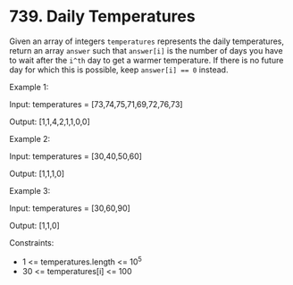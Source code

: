 # 739. Daily Temperatures

Given an array of integers `temperatures` represents the daily temperatures, return an array `answer` such
that `answer[i]` is the number of days you have to wait after the `i^th` day to get a warmer temperature. If there is no
future day for which this is possible, keep `answer[i] == 0` instead.

Example 1:

Input: temperatures = [73,74,75,71,69,72,76,73]

Output: [1,1,4,2,1,1,0,0]

Example 2:

Input: temperatures = [30,40,50,60]

Output: [1,1,1,0]

Example 3:

Input: temperatures = [30,60,90]

Output: [1,1,0]

Constraints:

* 1 <= temperatures.length <= 10<sup>5</sup>
* 30 <= temperatures[i] <= 100

